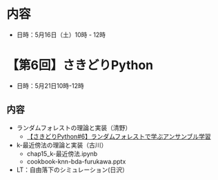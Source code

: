 # 内容
* 日時：5月16日（土）10時 - 12時

# 【第6回】さきどりPython

* 日時：5月21日10時-12時

## 内容
* ランダムフォレストの理論と実装（清野）
  * [【さきどりPython#6】ランダムフォレストで学ぶアンサンブル学習](https://bdarc.net/to-learn-basis-of-random-forest/)
* k-最近傍法の理論と実装（古川）
  * chap15_k-最近傍法.ipynb
  * cookbook-knn-bda-furukawa.pptx
* LT：自由落下のシミュレーション(日沢）
